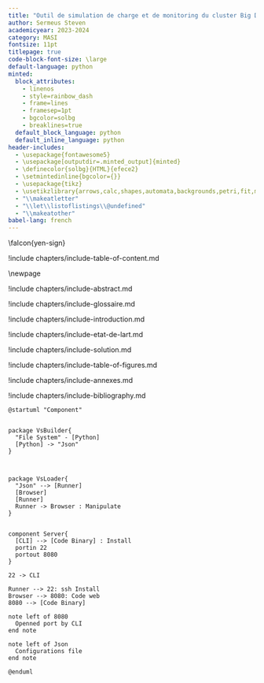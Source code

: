 ```yaml
---
title: "Outil de simulation de charge et de monitoring du cluster Big Data du MASI"
author: Sermeus Steven
academicyear: 2023-2024
category: MASI
fontsize: 11pt
titlepage: true
code-block-font-size: \large
default-language: python
minted:
  block_attributes:
    - linenos
    - style=rainbow_dash
    - frame=lines
    - framesep=1pt
    - bgcolor=solbg
    - breaklines=true
  default_block_language: python
  default_inline_language: python
header-includes:
  - \usepackage{fontawesome5}
  - \usepackage[outputdir=.minted_output]{minted}
  - \definecolor{solbg}{HTML}{efece2}
  - \setmintedinline{bgcolor={}}
  - \usepackage{tikz}
  - \usetikzlibrary{arrows,calc,shapes,automata,backgrounds,petri,fit,mindmap,decorations.pathmorphing,patterns,intersections,trees,positioning}
  - "\\makeatletter"
  - "\\let\\listoflistings\\@undefined"
  - "\\makeatother"
babel-lang: french
---
```


\faIcon{yen-sign}

!include chapters/include-table-of-content.md

\newpage

!include chapters/include-abstract.md

!include chapters/include-glossaire.md

!include chapters/include-introduction.md

!include chapters/include-etat-de-lart.md

!include chapters/include-solution.md

!include chapters/include-table-of-figures.md

!include chapters/include-annexes.md

!include chapters/include-bibliography.md

```plantuml
@startuml "Component"


package VsBuilder{
  "File System" - [Python]
  [Python] -> "Json"
}



package VsLoader{
  "Json" --> [Runner]
  [Browser]
  [Runner]
  Runner -> Browser : Manipulate
}


component Server{
  [CLI] --> [Code Binary] : Install
  portin 22
  portout 8080
}

22 -> CLI

Runner --> 22: ssh Install
Browser --> 8080: Code web
8080 --> [Code Binary]

note left of 8080
  Openned port by CLI
end note

note left of Json
  Configurations file
end note

@enduml
```
